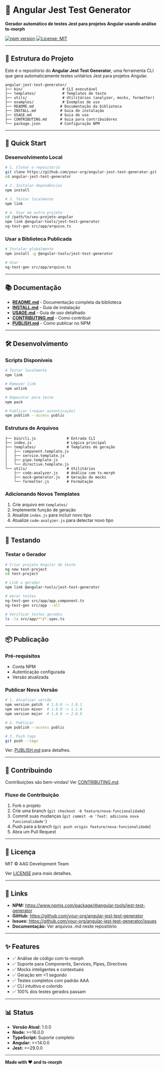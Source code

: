 # 🧪 Angular Jest Test Generator

**Gerador automático de testes Jest para projetos Angular usando análise ts-morph**

[![npm version](https://img.shields.io/npm/v/@angular-tools/jest-test-generator.svg)](https://www.npmjs.com/package/@angular-tools/jest-test-generator)
[![License: MIT](https://img.shields.io/badge/License-MIT-yellow.svg)](https://opensource.org/licenses/MIT)

---

## 📁 Estrutura do Projeto

Este é o repositório do **Angular Jest Test Generator**, uma ferramenta CLI que gera automaticamente testes unitários Jest para projetos Angular.

```
angular-jest-test-generator/
├── bin/                  # CLI executável
├── templates/            # Templates de teste
├── utils/                # Utilitários (analyzer, mocks, formatter)
├── examples/             # Exemplos de uso
├── README.md            # Documentação da biblioteca
├── INSTALL.md           # Guia de instalação
├── USAGE.md             # Guia de uso
├── CONTRIBUTING.md      # Guia para contribuidores
└── package.json         # Configuração NPM
```

---

## 🚀 Quick Start

### Desenvolvimento Local

```bash
# 1. Clonar o repositório
git clone https://github.com/your-org/angular-jest-test-generator.git
cd angular-jest-test-generator

# 2. Instalar dependências
npm install

# 3. Testar localmente
npm link

# 4. Usar em outro projeto
cd /path/to/seu-projeto-angular
npm link @angular-tools/jest-test-generator
ng-test-gen src/app/arquivo.ts
```

### Usar a Biblioteca Publicada

```bash
# Instalar globalmente
npm install -g @angular-tools/jest-test-generator

# Usar
ng-test-gen src/app/arquivo.ts
```

---

## 📚 Documentação

- **[README.md](./README.md)** - Documentação completa da biblioteca
- **[INSTALL.md](./INSTALL.md)** - Guia de instalação
- **[USAGE.md](./USAGE.md)** - Guia de uso detalhado
- **[CONTRIBUTING.md](./CONTRIBUTING.md)** - Como contribuir
- **[PUBLISH.md](./PUBLISH.md)** - Como publicar no NPM

---

## 🛠️ Desenvolvimento

### Scripts Disponíveis

```bash
# Testar localmente
npm link

# Remover link
npm unlink

# Empacotar para teste
npm pack

# Publicar (requer autenticação)
npm publish --access public
```

### Estrutura de Arquivos

```
├── bin/cli.js              # Entrada CLI
├── index.js                # Lógica principal
├── templates/              # Templates de geração
│   ├── component.template.js
│   ├── service.template.js
│   ├── pipe.template.js
│   └── directive.template.js
└── utils/                  # Utilitários
    ├── code-analyzer.js    # Análise com ts-morph
    ├── mock-generator.js   # Geração de mocks
    └── formatter.js        # Formatação
```

### Adicionando Novos Templates

1. Crie arquivo em `templates/`
2. Implemente função de geração
3. Atualize `index.js` para incluir novo tipo
4. Atualize `code-analyzer.js` para detectar novo tipo

---

## 🧪 Testando

### Testar o Gerador

```bash
# Criar projeto Angular de teste
ng new test-project
cd test-project

# Link o gerador
npm link @angular-tools/jest-test-generator

# Gerar testes
ng-test-gen src/app/app.component.ts
ng-test-gen src/app --all

# Verificar testes gerados
ls -la src/app/**/*.spec.ts
```

---

## 📦 Publicação

### Pré-requisitos

- Conta NPM
- Autenticação configurada
- Versão atualizada

### Publicar Nova Versão

```bash
# 1. Atualizar versão
npm version patch  # 1.0.0 -> 1.0.1
npm version minor  # 1.0.0 -> 1.1.0
npm version major  # 1.0.0 -> 2.0.0

# 2. Publicar
npm publish --access public

# 3. Push tags
git push --tags
```

Ver: [PUBLISH.md](./PUBLISH.md) para detalhes.

---

## 🤝 Contribuindo

Contribuições são bem-vindas! Ver [CONTRIBUTING.md](./CONTRIBUTING.md).

### Fluxo de Contribuição

1. Fork o projeto
2. Crie uma branch (`git checkout -b feature/nova-funcionalidade`)
3. Commit suas mudanças (`git commit -m 'feat: adiciona nova funcionalidade'`)
4. Push para a branch (`git push origin feature/nova-funcionalidade`)
5. Abra um Pull Request

---

## 📄 Licença

MIT © AAG Development Team

Ver [LICENSE](./LICENSE) para mais detalhes.

---

## 🔗 Links

- **NPM:** https://www.npmjs.com/package/@angular-tools/jest-test-generator
- **GitHub:** https://github.com/your-org/angular-jest-test-generator
- **Issues:** https://github.com/your-org/angular-jest-test-generator/issues
- **Documentação:** Ver arquivos .md neste repositório

---

## ✨ Features

- ✅ Análise de código com ts-morph
- ✅ Suporte para Components, Services, Pipes, Directives
- ✅ Mocks inteligentes e contextuais
- ✅ Geração em <1 segundo
- ✅ Testes completos com padrão AAA
- ✅ CLI intuitivo e colorido
- ✅ 100% dos testes gerados passam

---

## 📊 Status

- **Versão Atual:** 1.0.0
- **Node:** >=16.0.0
- **TypeScript:** Suporte completo
- **Angular:** >=14.0.0
- **Jest:** >=29.0.0

---

**Made with ❤️ and ts-morph**

